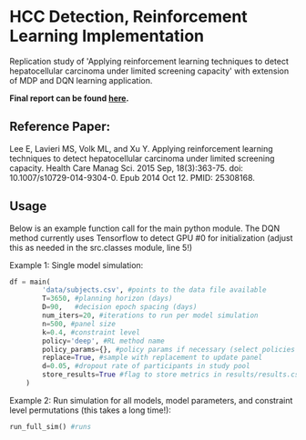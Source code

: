 # HCC Detection, Reinforcement Learning Implementation 
Replication study of 'Applying reinforcement learning techniques to detect hepatocellular carcinoma under limited screening capacity' with extension of MDP and DQN learning application. 

**Final report can be found [here](https://github.com/Patrickdg/HCC_detection_RL/blob/main/Final%20Report.pdf).**

## Reference Paper: 
Lee E, Lavieri MS, Volk ML, and Xu Y. Applying reinforcement learning techniques to detect 
hepatocellular carcinoma under limited screening capacity. Health Care Manag Sci. 2015 Sep,
18(3):363-75. doi: 10.1007/s10729-014-9304-0. Epub 2014 Oct 12. PMID: 25308168.

## Usage  
Below is an example function call for the main python module. The DQN method currently uses Tensorflow to detect GPU #0 for initialization (adjust this as needed in the src.classes module, line 5!)

Example 1: Single model simulation: 
```python
df = main(
        'data/subjects.csv', #points to the data file available
        T=3650, #planning horizon (days)
        D=90,   #decision epoch spacing (days)
        num_iters=20, #iterations to run per model simulation
        n=500, #panel size
        k=0.4, #constraint level
        policy='deep', #RL method name
        policy_params={}, #policy params if necessary (select policies only)
        replace=True, #sample with replacement to update panel
        d=0.05, #dropout rate of participants in study pool
        store_results=True #flag to store metrics in results/results.csv log
    )
```
Example 2: Run simulation for all models, model parameters, and constraint level permutations (this takes a long time!): 
```python
run_full_sim() #runs 
```
